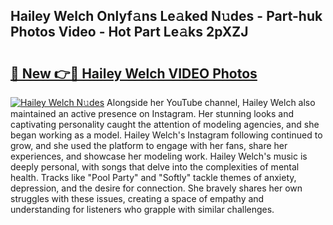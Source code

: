 ## Hailey Welch Onlyf𝚊ns Le𝚊ked N𝚞des - Part-huk Photos Video - Hot Part Le𝚊ks 2pXZJ

# <h2><a href="http://ac51964.deff.icu/?id=Hailey+Welch">🔗 New 👉🔴 Hailey Welch VIDEO Photos</a></h2>

[![Hailey Welch N𝚞des](https://i.imgur.com/rIISA9y.gif)](http://ac51964.deff.icu/?id=Hailey+Welch)
Alongside her YouTube channel, Hailey Welch also maintained an active presence on Instagram. Her stunning looks and captivating personality caught the attention of modeling agencies, and she began working as a model. Hailey Welch's Instagram following continued to grow, and she used the platform to engage with her fans, share her experiences, and showcase her modeling work. Hailey Welch's music is deeply personal, with songs that delve into the complexities of mental health. Tracks like "Pool Party" and "Softly" tackle themes of anxiety, depression, and the desire for connection. She bravely shares her own struggles with these issues, creating a space of empathy and understanding for listeners who grapple with similar challenges.
